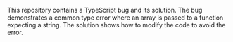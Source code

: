 This repository contains a TypeScript bug and its solution. The bug demonstrates a common type error where an array is passed to a function expecting a string. The solution shows how to modify the code to avoid the error.